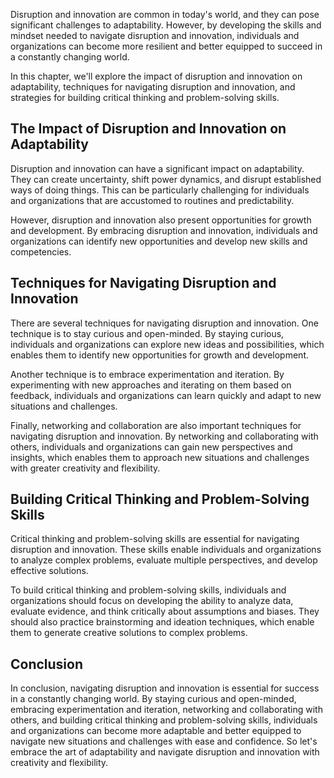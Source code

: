 
Disruption and innovation are common in today's world, and they can pose significant challenges to adaptability. However, by developing the skills and mindset needed to navigate disruption and innovation, individuals and organizations can become more resilient and better equipped to succeed in a constantly changing world.

In this chapter, we'll explore the impact of disruption and innovation on adaptability, techniques for navigating disruption and innovation, and strategies for building critical thinking and problem-solving skills.

The Impact of Disruption and Innovation on Adaptability
-------------------------------------------------------

Disruption and innovation can have a significant impact on adaptability. They can create uncertainty, shift power dynamics, and disrupt established ways of doing things. This can be particularly challenging for individuals and organizations that are accustomed to routines and predictability.

However, disruption and innovation also present opportunities for growth and development. By embracing disruption and innovation, individuals and organizations can identify new opportunities and develop new skills and competencies.

Techniques for Navigating Disruption and Innovation
---------------------------------------------------

There are several techniques for navigating disruption and innovation. One technique is to stay curious and open-minded. By staying curious, individuals and organizations can explore new ideas and possibilities, which enables them to identify new opportunities for growth and development.

Another technique is to embrace experimentation and iteration. By experimenting with new approaches and iterating on them based on feedback, individuals and organizations can learn quickly and adapt to new situations and challenges.

Finally, networking and collaboration are also important techniques for navigating disruption and innovation. By networking and collaborating with others, individuals and organizations can gain new perspectives and insights, which enables them to approach new situations and challenges with greater creativity and flexibility.

Building Critical Thinking and Problem-Solving Skills
-----------------------------------------------------

Critical thinking and problem-solving skills are essential for navigating disruption and innovation. These skills enable individuals and organizations to analyze complex problems, evaluate multiple perspectives, and develop effective solutions.

To build critical thinking and problem-solving skills, individuals and organizations should focus on developing the ability to analyze data, evaluate evidence, and think critically about assumptions and biases. They should also practice brainstorming and ideation techniques, which enable them to generate creative solutions to complex problems.

Conclusion
----------

In conclusion, navigating disruption and innovation is essential for success in a constantly changing world. By staying curious and open-minded, embracing experimentation and iteration, networking and collaborating with others, and building critical thinking and problem-solving skills, individuals and organizations can become more adaptable and better equipped to navigate new situations and challenges with ease and confidence. So let's embrace the art of adaptability and navigate disruption and innovation with creativity and flexibility.
